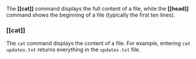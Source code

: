The **[[cat]]** command displays the full content of a file, while the **[[head]]** command shows the beginning of a file (typically the first ten lines).

### **[[cat]]**

The `cat` command displays the content of a file. For example, entering `cat updates.txt` returns everything in the `updates.txt` file.